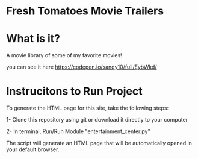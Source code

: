 # Fresh Tomatoes Movie Trailers

# What is it?

A movie library of some of my favorite movies!

you can see it here https://codepen.io/sandy10/full/EybWkd/

# Instrucitons to Run Project

To generate the HTML page for this site, take the following steps:

   1- Clone this repository using git or download it directly to your computer

   2- In terminal, Run/Run Module "entertainment_center.py"

The script will generate an HTML page that will be automatically opened in your default browser. 
